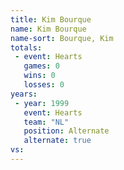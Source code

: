 ```yaml
---
title: Kim Bourque
name: Kim Bourque
name-sort: Bourque, Kim
totals:
 - event: Hearts
   games: 0
   wins: 0
   losses: 0
years:
 - year: 1999
   event: Hearts
   team: "NL"
   position: Alternate
   alternate: true
vs:
---
```

